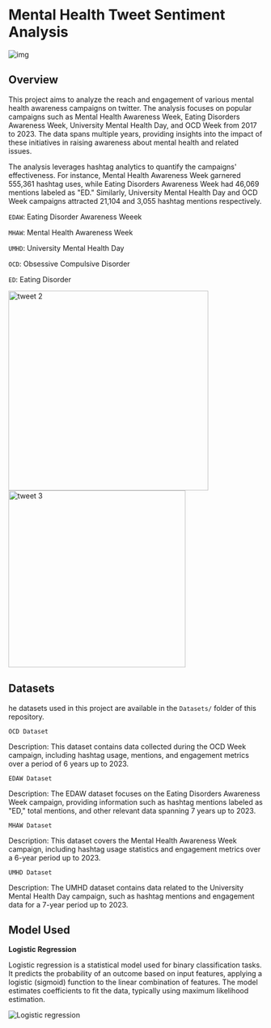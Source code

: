 # Mental Health Tweet Sentiment Analysis
![img](https://github.com/AryanKapri88/Mental-Health-Tweet-Sentiment-Analysis/assets/110614822/7b9f4c90-0a74-4fd8-a1a6-bba1e811a984)

## Overview

This project aims to analyze the reach and engagement of various mental health awareness campaigns on twitter. The analysis focuses on popular campaigns such as Mental Health Awareness Week, Eating Disorders Awareness Week, University Mental Health Day, and OCD Week from 2017 to 2023. The data spans multiple years, providing insights into the impact of these initiatives in raising awareness about mental health and related issues.

The analysis leverages hashtag analytics to quantify the campaigns' effectiveness. For instance, Mental Health Awareness Week garnered 555,361 hashtag uses, while Eating Disorders Awareness Week had 46,069 mentions labeled as "ED." Similarly, University Mental Health Day and OCD Week campaigns attracted 21,104 and 3,055 hashtag mentions respectively.

`EDAW`: Eating Disorder Awareness Weeek

`MHAW`: Mental Health Awareness Week

`UMHD`: University Mental Health Day

`OCD`: Obsessive Compulsive Disorder 

`ED`: Eating Disorder


<img width="395" alt="tweet 2" src="https://github.com/AryanKapri88/Mental-Health-Tweet-Sentiment-Analysis/assets/110614822/3915f43e-16b6-4df2-92af-7ce035ed7776">                   
<img width="350" alt="tweet 3" src="https://github.com/AryanKapri88/Mental-Health-Tweet-Sentiment-Analysis/assets/110614822/0120b189-2fff-4d4b-97da-7c213153c730">

## Datasets

he datasets used in this project are available in the `Datasets/` folder of this repository.

`OCD Dataset`

Description: This dataset contains data collected during the OCD Week campaign, including hashtag usage, mentions, and engagement metrics over a period of 6 years up to 2023.

`EDAW Dataset`

Description: The EDAW dataset focuses on the Eating Disorders Awareness Week campaign, providing information such as hashtag mentions labeled as "ED," total mentions, and other relevant data spanning 7 years up to 2023.

`MHAW Dataset`

Description: This dataset covers the Mental Health Awareness Week campaign, including hashtag usage statistics and engagement metrics over a 6-year period up to 2023.

`UMHD Dataset`

Description: The UMHD dataset contains data related to the University Mental Health Day campaign, such as hashtag mentions and engagement data for a 7-year period up to 2023.

## Model Used

**Logistic Regression**

Logistic regression is a statistical model used for binary classification tasks. It predicts the probability of an outcome based on input features, applying a logistic (sigmoid) function to the linear combination of features. The model estimates coefficients to fit the data, typically using maximum likelihood estimation.

![Logistic regression](https://github.com/AryanKapri88/Mental-Health-Tweet-Sentiment-Analysis/assets/110614822/d0de0223-20b0-4db1-9e75-6b3928c22a51)



